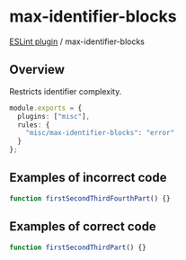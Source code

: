 # max-identifier-blocks

[ESLint plugin](https://ilyub.github.io/eslint-plugin-misc/) / max-identifier-blocks

## Overview

Restricts identifier complexity.

```ts
module.exports = {
  plugins: ["misc"],
  rules: {
    "misc/max-identifier-blocks": "error"
  }
};
```

## Examples of incorrect code

```ts
function firstSecondThirdFourthPart() {}
```

## Examples of correct code

```ts
function firstSecondThirdPart() {}
```